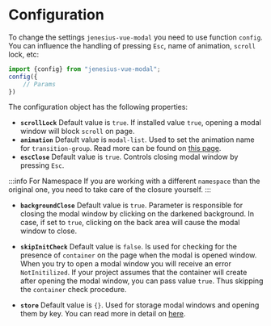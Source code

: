 # Configuration

To change the settings `jenesius-vue-modal` you need to use
function `config`. You can influence the handling of pressing `Esc`,
name of animation, `scroll` lock, etc:

```ts
import {config} from "jenesius-vue-modal";
config({
    // Params
})
```

The configuration object has the following properties:

- **`scrollLock`** Default value is `true`. If installed
  value `true`, opening a modal window will block `scroll` on
  page.
- **`animation`** Default value is `modal-list`. Used
  to set the animation name for `transition-group`. Read more
  can be found on [this page](./details-animation).
- **`escClose`** Default value is `true`. Controls closing
  modal window by pressing `Esc`.

:::info For Namespace
If you are working with a different `namespace` than the original one,
you need to take care of the closure yourself.
:::

- **`backgroundClose`** Default value is `true`. Parameter
  is responsible for closing the modal window by clicking on the
  darkened background. In
  case, if set to `true`, clicking on the back area will
  cause the modal window to close.

- **`skipInitCheck`** Default value is `false`. Is used for
  checking for the presence of `container` on the page when the modal is opened
  window. When you try to open a modal window you will receive an error
  `NotInitilized`. If your project assumes that the container
  will create after opening the modal window, you can pass
  value `true`. Thus skipping the `container` check procedure.

- **`store`** Default value is `{}`. Used for storage
  modal windows and opening them by key. You can read more in detail
  on [here](./store).